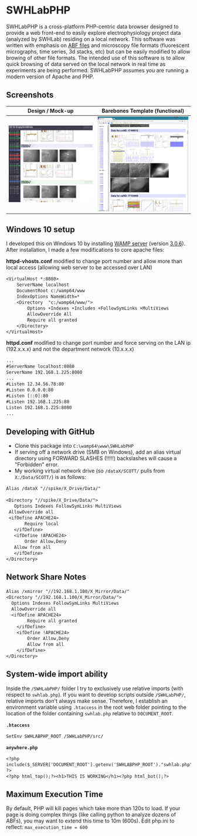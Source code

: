 # SWHLabPHP
SWHLabPHP is a cross-platform PHP-centric data browser designed to provide a web front-end to easily explore electrophysiology project data (analyzed by SWHLab) residing on a local network. This software was written with emphasis on [ABF files](http://mdc.custhelp.com/app/answers/detail/a_id/18881/~/axon%E2%84%A2-pclamp%C2%AE-abf-file-support-pack-download-page) and microscopy file formats (fluorescent micrographs, time series, 3d stacks, etc) but can be easily modified to allow browing of other file formats. The intended use of this software is to allow quick browsing of data served on the local network in real time as experiments are being performed. SWHLabPHP assumes you are running a modern version of Apache and PHP.

## Screenshots

Design / Mock-up | Barebones Template (functional)
---|---
![](design/mockups/frames.jpg)|![](docs/barebones.png)

## Windows 10 setup
I developed this on Windows 10 by installing [WAMP server](https://sourceforge.net/projects/wampserver/) (version [3.0.6](https://www.google.com/search?q=wampserver3.0.6_x64_apache2.4.23_mysql5.7.14_php5.6.25-7.0.10.exe)). After installation, I made a few modifications to core apache files:

**httpd-vhosts.conf** modified to change port number and allow more than local access (allowing web server to be accessed over LAN)

```
<VirtualHost *:8080>
	ServerName localhost
	DocumentRoot c:/wamp64/www
	IndexOptions NameWidth=*
	<Directory  "c:/wamp64/www/">
		Options +Indexes +Includes +FollowSymLinks +MultiViews
		AllowOverride All
		Require all granted
	</Directory>
</VirtualHost>
```

**httpd.conf** modified to change port number and force serving on the LAN ip (192.x.x.x) and not the department network (10.x.x.x)
```
...
#ServerName localhost:8080
ServerName 192.168.1.225:8080
...
#Listen 12.34.56.78:80
#Listen 0.0.0.0:80
#Listen [::0]:80
#Listen 192.168.1.225:80
Listen 192.168.1.225:8080
...
```

## Developing with GitHub
* Clone this package into `C:\wamp64\www\SWHLabPHP`
* If serving off a network drive (SMB on Windows), add an alias virtual directory using FORWARD SLASHES (!!!!!) backslashes will cause a "Forbidden" error.
* My working virtual network drive (so `/dataX/SCOTT/` pulls from `X:/Data/SCOTT/`) is as follows:

 ```
 Alias /dataX "//spike/X_Drive/Data/"

<Directory "//spike/X_Drive/Data/">
	Options Indexes FollowSymLinks MultiViews
  AllowOverride all
  <ifDefine APACHE24>
		Require local
	</ifDefine>
	<ifDefine !APACHE24>
		Order Allow,Deny
    Allow from all
	</ifDefine>
</Directory>
 ```

## Network Share Notes
```
Alias /xmirror "//192.168.1.100/X_Mirror/Data/"
<Directory "//192.168.1.100/X_Mirror/Data/">
  Options Indexes FollowSymLinks MultiViews
  AllowOverride all
  <ifDefine APACHE24>
        Require all granted
	</ifDefine>
	<ifDefine !APACHE24>
		Order Allow,Deny
        Allow from all
	</ifDefine>
</Directory>
```
## System-wide import ability
Inside the `/SWHLabPHP/` folder I try to exclusively use relative imports (with respect to `swhlab.php`). If you want to develop scripts outside `/SWHLabPHP/`, relative imports don't always make sense. Therefore, I establish an environment variable using `.htaccess` in the root web folder pointing to the location of the folder containing `swhlab.php` relative to `DOCUMENT_ROOT`.

**```.htaccess```**
```
SetEnv SWHLABPHP_ROOT /SWHLabPHP/src/
```

**```anywhere.php```**
```
<?php include($_SERVER['DOCUMENT_ROOT'].getenv('SWHLABPHP_ROOT')."swhlab.php"); ?>
<?php html_top();?><h1>THIS IS WORKING</h1><?php html_bot();?>
```

## Maximum Execution Time
By default, PHP will kill pages which take more than 120s to load. If your page is doing complex things (like calling python to analyze dozens of ABFs), you may want to extend this time to 10m (600s). Edit php.ini to reflect:
```max_execution_time = 600```
